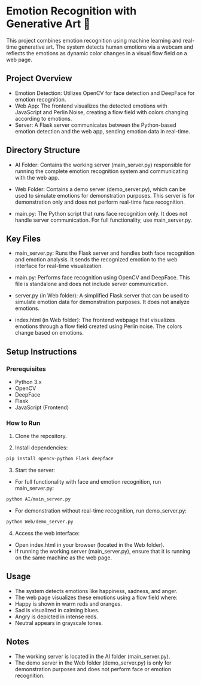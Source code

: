 # Emotion Recognition with Generative Art 🎨

This project combines emotion recognition using machine learning and real-time generative art. The system detects human emotions via a webcam and reflects the emotions as dynamic color changes in a visual flow field on a web page.

## Project Overview
* Emotion Detection: Utilizes OpenCV for face detection and DeepFace for emotion recognition.
* Web App: The frontend visualizes the detected emotions with JavaScript and Perlin Noise, creating a flow field with colors changing according to emotions.
* Server: A Flask server communicates between the Python-based emotion detection and the web app, sending emotion data in real-time.

## Directory Structure
* AI Folder:
Contains the working server (main_server.py) responsible for running the complete emotion recognition system and communicating with the web app.

* Web Folder:
Contains a demo server (demo_server.py), which can be used to simulate emotions for demonstration purposes. This server is for demonstration only and does not perform real-time face recognition.

* main.py:
The Python script that runs face recognition only. It does not handle server communication. For full functionality, use main_server.py.

## Key Files

* main_server.py:
Runs the Flask server and handles both face recognition and emotion analysis. It sends the recognized emotion to the web interface for real-time visualization.

* main.py:
Performs face recognition using OpenCV and DeepFace. This file is standalone and does not include server communication.

* server.py (in Web folder):
A simplified Flask server that can be used to simulate emotion data for demonstration purposes. It does not analyze emotions.

* index.html (in Web folder):
The frontend webpage that visualizes emotions through a flow field created using Perlin noise. The colors change based on emotions.

## Setup Instructions
### Prerequisites
* Python 3.x
* OpenCV
* DeepFace
* Flask
* JavaScript (Frontend)

### How to Run
1. Clone the repository.

2. Install dependencies:
```bash
pip install opencv-python Flask deepface
```

3. Start the server:
* For full functionality with face and emotion recognition, run main_server.py:
```bash
python AI/main_server.py
```

* For demonstration without real-time recognition, run demo_server.py:
```bash
python Web/demo_server.py
```

4. Access the web interface:
* Open index.html in your browser (located in the Web folder).
* If running the working server (main_server.py), ensure that it is running on the same machine as the web page.

## Usage
* The system detects emotions like happiness, sadness, and anger.
* The web page visualizes these emotions using a flow field where:
 * Happy is shown in warm reds and oranges.
 * Sad is visualized in calming blues.
 * Angry is depicted in intense reds.
 * Neutral appears in grayscale tones.

## Notes
* The working server is located in the AI folder (main_server.py).
* The demo server in the Web folder (demo_server.py) is only for demonstration purposes and does not perform face or emotion recognition.
